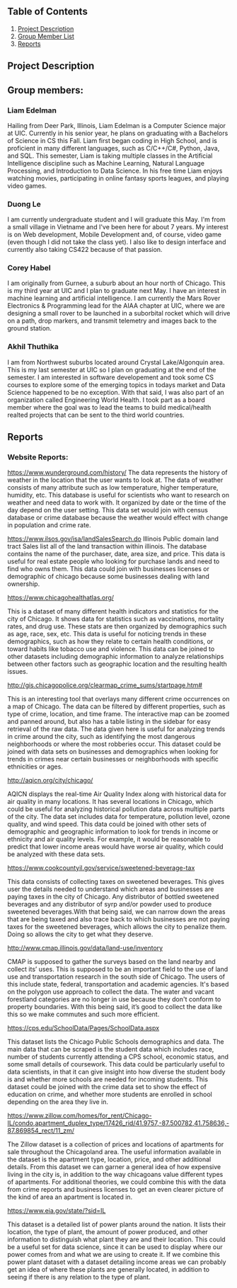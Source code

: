 ## Table of Contents
1. [Project Description](https://github.com/ledelma2/Blue-Line/blob/master/README.md#project-description)
2. [Group Member List](https://github.com/ledelma2/Blue-Line/blob/master/README.md#group-members)
3. [Reports](https://github.com/ledelma2/Blue-Line/blob/master/README.md#reports)


## Project Description



## Group members: 

###  Liam Edelman
Hailing from Deer Park, Illinois, Liam Edelman is a Computer Science major at UIC. Currently in his senior year, he plans on graduating with a Bachelors of Science in CS this Fall. Liam first began coding in High School, and is proficient in many different languages, such as C/C++/C#, Python, Java, and SQL. This semester, Liam is taking multiple classes in the Artificial Intelligence discipline such as Machine Learning, Natural Language Processing, and Introduction to Data Science. In his free time Liam enjoys watching movies, participating in online fantasy sports leagues, and playing video games. 

###  Duong Le
I am currently undergraduate student and I will graduate this May. I'm from a small village in Vietname and I've been here for about 7 years. My interest is on Web development, Mobile Development and, of course, video game (even though I did not take the class yet). I also like to design interface and currently also taking CS422 because of that passion.
      
### Corey Habel
I am originally from Gurnee, a suburb about an hour north of Chicago. This is my third year at UIC and I plan to graduate next May. I have an interest in machine learning and artificial intelligence. I am currently the Mars Rover Electronics & Programming lead for the AIAA chapter at UIC, where we are designing a small rover to be launched in a suborbital rocket which will drive on a path, drop markers, and transmit telemetry and images back to the ground station.
    
### Akhil Thuthika
I am from Northwest suburbs located around Crystal Lake/Algonquin area. This is my last semester at UIC so I plan on graduating at the end of the semester. I am interested in software developement and took some CS courses to explore some of the emerging topics in todays market and Data Science happened to be no exception. With that said, I was also part of an organization called Engineering World Health. I took part as a board member where the goal was to lead the teams to build medical/health realted projects that can be sent to the third world countries.

## Reports

### Website Reports:

https://www.wunderground.com/history/
The data represents the history of weather in the location that the user wants to look at. The data of weather consists of many attribute such as low temperature, higher temperature, humidity, etc. This database is useful for scientists who want to research on weather and need data to work with. It organized by date or the time of the day depend on the user setting. This data set would join with census database or crime database because the weather would effect with change in population and crime rate.
 
https://www.ilsos.gov/isa/landSalesSearch.do
Illinois Public domain land tract Sales list all of the land transaction within illinois. The database contains the name of the purchaser, date, area size, and price. This data is useful for real estate people who looking for purchase lands and need to find who owns them. This data could join with businesses licenses or demographic of chicago because some businesses dealing with land ownership.



https://www.chicagohealthatlas.org/

This is a dataset of many different health indicators and statistics for the city of Chicago. It shows data for statistics such as vaccinations, mortality rates, and drug use. These stats are then organized by demographics such as age, race, sex, etc. This data is useful for noticing trends in these demographics, such as how they relate to certain health conditions, or toward habits like tobacco use and violence. This data can be joined to other datasets including demographic information to analyze relationships between other factors such as geographic location and the resulting health issues.

http://gis.chicagopolice.org/clearmap_crime_sums/startpage.htm#

This is an interesting tool that overlays many different crime occurrences on a map of Chicago. The data can be filtered by different properties, such as type of crime, location, and time frame. The interactive map can be zoomed and panned around, but also has a table listing in the sidebar for easy retrieval of the raw data. The data given here is useful for analyzing trends in crime around the city, such as identifying the most dangerous neighborhoods or where the most robberies occur. This dataset could be joined with data sets on businesses and demographics when looking for trends in crimes near certain businesses or neighborhoods with specific ethnicities or ages.

http://aqicn.org/city/chicago/

AQICN displays the real-time Air Quality Index along with historical data for air quality in many locations. It has several locations in Chicago, which could be useful for analyzing historical pollution data across multiple parts of the city. The data set includes data for temperature, pollution level, ozone quality, and wind speed. This data could be joined with other sets of demographic and geographic information to look for trends in income or ethnicity and air quality levels. For example, it would be reasonable to predict that lower income areas would have worse air quality, which could be analyzed with these data sets.


https://www.cookcountyil.gov/service/sweetened-beverage-tax

This data consists of collecting taxes on sweetened beverages. This gives user the details needed to understand which areas and businesses are paying taxes in the city of Chicago. Any distributor of bottled sweetened beverages and any distributor of syrp and/or powder used to produce sweetened beverages.With that being said, we can narrow down the areas that are being taxed and also trace back to which businesses are not paying taxes for the sweetened beverages, which allows the city to penalize them. Doing so allows the city to get what they deserve.


http://www.cmap.illinois.gov/data/land-use/inventory

CMAP is supposed to gather the surveys based on the land nearby and collect its’ uses. This is supposed to be an important field to the use of land use and transportation research in the south side of Chicago. The users of this include state, federal, transportation and academic agencies. It's based on the polygon use approach to collect the data. The water and vacant forestland categories are no longer in use because they don't conform to property boundaries. With this being said, it’s good to collect the data like this so we make commutes and such more efficient. 


https://cps.edu/SchoolData/Pages/SchoolData.aspx

This dataset lists the Chicago Public Schools demographics and data. The main data that can be scraped is the student data which includes race, number of students currently attending a CPS school, economic status, and some small details of coursework. This data could be particularly useful to data scientists, in that it can give insight into how diverse the student body is and whether more schools are needed for incoming students. This dataset could be joined with the crime data set to show the effect of education on crime, and whether more students are enrolled in school depending on the area they live in.

https://www.zillow.com/homes/for_rent/Chicago-IL/condo,apartment_duplex_type/17426_rid/41.9757,-87.500782,41.758636,-87.869854_rect/11_zm/

The Zillow dataset is a collection of prices and locations of apartments for sale throughout the Chicagoland area. The useful information available in the dataset is the apartment type, location, price, and other additional details. From this dataset we can garner a general idea of how expensive living in the city is, in addition to the way chicagoans value different types of apartments. For additional theories, we could combine this with the data from crime reports and business licenses to get an even clearer picture of the kind of area an apartment is located in. 

https://www.eia.gov/state/?sid=IL

This dataset is a detailed list of power plants around the nation. It lists their location, the type of plant, the amount of power produced, and other information to distinguish what plant they are and their location. This could be a useful set for data science, since it can be used to display where our power comes from and what we are using to create it. If we combine this power plant dataset with a dataset detailing income areas we can probably get an idea of where these plants are generally located, in addition to seeing if there is any relation to the type of plant.

